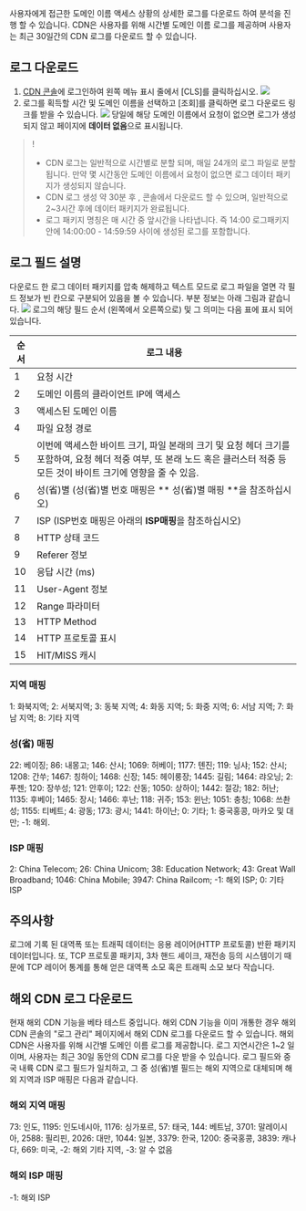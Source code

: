 사용자에게 접근한 도메인 이름 액세스 상황의 상세한 로그를 다운로드 하여 분석을 진행 할 수 있습니다. CDN은 사용자를 위해 시간별 도메인 이름 로그를 제공하며 사용자는 최근 30일간의 CDN 로그를 다운로드 할 수 있습니다.

## 로그 다운로드
1. [CDN 콘솔](https://console.cloud.tencent.com/cdn)에 로그인하여 왼쪽 메뉴 표시 줄에서 [CLS]를 클릭하십시오.
![](https://main.qcloudimg.com/raw/74471d34028bc6771fb4a70fa4748404.png)
2. 로그를 획득할 시간 및 도메인 이름을 선택하고 [조회]를 클릭하면 로그 다운로드 링크를 받을 수 있습니다.
![](https://main.qcloudimg.com/raw/b8fa231429307ee49acf548f65129600.png)
당일에 해당 도메인 이름에서 요청이 없으면 로그가 생성되지 않고 페이지에 **데이터 없음**으로 표시됩니다.
>!
> + CDN 로그는 일반적으로 시간별로 분할 되며, 매일 24개의 로그 파일로 분할됩니다. 만약 몇 시간동안 도메인 이름에서 요청이 없으면 로그 데이터 패키지가 생성되지 않습니다.
> + CDN 로그 생성 약 30분 후 , 콘솔에서 다운로드 할 수 있으며, 일반적으로 2~3시간 후에 데이터 패키지가 완료됩니다.
> + 로그 패키지 명칭은 매 시간 중 앞시간을 나타냅니다. 즉 14:00 로그패키지 안에 14:00:00 - 14:59:59 사이에 생성된 로그를 포함합니다.

## 로그 필드 설명
다운로드 한 로그 데이터 패키지를 압축 해제하고 텍스트 모드로 로그 파일을 열면 각 필드 정보가 빈 칸으로 구분되어 있음을 볼 수 있습니다. 부분 정보는 아래 그림과 같습니다.
![](https://mc.qcloudimg.com/static/img/a3ef1ea051dc277872ec10a7135872df/logs.png)
로그의 해당 필드 순서 (왼쪽에서 오른쪽으로) 및 그 의미는 다음 표에 표시 되어 있습니다.

| 순서  |로그 내용                        |
| ---- | --------------------------- |
| 1    | 요청 시간                        |
| 2    | 도메인 이름의 클라이언트 IP에 액세스                 |
| 3 | 액세스된 도메인 이름                      |
| 4 | 파일 요청 경로                      |
| 5 | 이번에 액세스한 바이트 크기, 파일 본래의 크기 및 요청 헤더 크기를 포함하여, 요청 헤더 적중 여부, 또 본래 노드 혹은 클러스터 적중 등 모든 것이 바이트 크기에 영향을 줄 수 있음.                   |
| 6 | 성(省)별 (성(省)별 번호 매핑은 ** 성(省)별 매핑 **을 참조하십시오)    |
| 7 | ISP (ISP번호 매핑은 아래의 **ISP매핑**을 참조하십시오) |
| 8 | HTTP 상태 코드                    |
| 9 | Referer 정보                  |
| 10 | 응답 시간 (ms)                    |
| 11 | User-Agent 정보               |
| 12 | Range 파라미터                    |
| 13 | HTTP Method                 |
| 14 | HTTP 프로토콜 표시                    |
| 15 | HIT/MISS 캐시                 |

### 지역 매핑
1: 화북지역; 2: 서북지역; 3: 동북 지역; 4: 화동 지역; 5: 화중 지역; 6: 서남 지역; 7: 화남 지역; 8: 기타 지역

### 성(省) 매핑
22: 베이징; 86: 내몽고; 146: 산시; 1069: 허베이; 1177: 톈진; 119: 닝샤; 152: 산시; 1208: 간쑤; 1467: 칭하이; 1468: 신장; 145: 헤이룽장; 1445: 길림; 1464: 랴오닝; 2: 푸젠; 120: 장쑤성; 121: 안후이; 122: 산동; 1050: 상하이; 1442: 절강; 182: 허난; 1135: 후베이; 1465: 장시; 1466: 후난; 118: 귀주; 153: 윈난; 1051: 충칭; 1068: 쓰촨성; 1155: 티베트; 4: 광동; 173: 광시; 1441: 하이난; 0: 기타; 1: 중국홍콩, 마카오 및 대만; -1: 해외.

### ISP 매핑
2: China Telecom; 26: China Unicom; 38: Education Network; 43: Great Wall Broadband; 1046: China Mobile; 3947: China Railcom; -1: 해외 ISP; 0: 기타 ISP

## 주의사항
로그에 기록 된 대역폭 또는 트래픽 데이터는 응용 레이어(HTTP 프로토콜) 반환 패키지 데이터입니다. 또, TCP 프로토콜 패키지, 3차 핸드 셰이크, 재전송 등의 시스템이기 때문에 TCP 레이어 통계를 통해 얻은 대역폭 소모 혹은 트래픽 소모 보다 작습니다.

## 해외 CDN 로그 다운로드
현재 해외 CDN 기능을 베타 테스트 중입니다. 해외 CDN 기능을 이미 개통한 경우 해외 CDN 콘솔의 "로그 관리"  페이지에서 해외 CDN 로그를 다운로드 할 수 있습니다. 해외 CDN은 사용자를 위해 시간별 도메인 이름 로그를 제공합니다. 로그 지연시간은 1~2 일이며, 사용자는 최근 30일 동안의 CDN 로그를 다운 받을 수 있습니다. 로그 필드와 중국 내륙 CDN 로그 필드가 일치하고, 그 중 성(省)별 필드는 해외 지역으로 대체되며 해외 지역과 ISP 매핑은 다음과 같습니다.

### 해외 지역 매핑
73: 인도, 1195: 인도네시아, 1176: 싱가포르, 57: 태국, 144: 베트남, 3701: 말레이시아, 2588: 필리핀, 2026: 대만, 1044: 일본, 3379: 한국, 1200: 중국홍콩, 3839: 캐나다, 669: 미국, -2: 해외 기타 지역, -3: 알 수 없음

### 해외 ISP 매핑
-1: 해외 ISP
